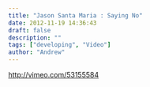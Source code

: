 ```yaml
---
title: "Jason Santa Maria : Saying No"
date: 2012-11-19 14:36:43
draft: false
description: ""
tags: ["developing", "Video"]
author: "Andrew"
---
```


http://vimeo.com/53155584
